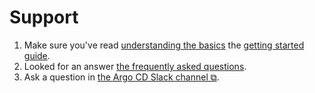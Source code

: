 # Support

1. Make sure you've read [understanding the basics](understand_the_basics.md) the [getting started guide](getting_started.md).
2. Looked for an answer [the frequently asked questions](faq.md).
3. Ask a question in [the Argo CD Slack channel ⧉](https://argoproj.slack.com/messages/CASHNF6MS).